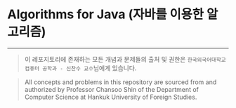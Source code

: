 # Algorithms for Java (자바를 이용한 알고리즘)

---

> 이 레포지토리에 존재하는 모든 개념과 문제들의 출처 및 권한은 `한국외국어대학교 컴퓨터 공학과 - 신찬수 교수`님에게 있습니다.

> All concepts and problems in this repository are sourced from and authorized by Professor Chansoo Shin of the Department of Computer Science at Hankuk University of Foreign Studies.

